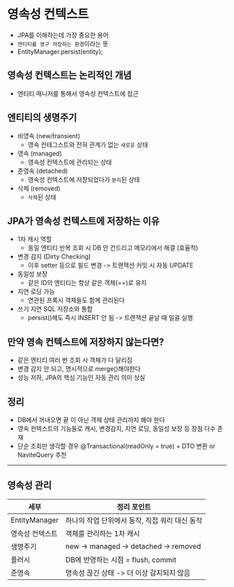# 영속성 컨텍스트
+ JPA를 이해하는데 가장 중요한 용어
+ `엔티티를 영구 저장하는 환경`이라는 뜻
+ EntityManager.persist(entity);

## 영속성 컨텍스트는 논리적인 개념
+ 엔티티 매니저를 통해서 영속성 컨텍스트에 접근

## 엔티티의 생명주기
+ 비영속 (new/transient)
  + 영속 컨테그스트와 전혀 관계가 없는 `새로운` 상태
+ 영속 (managed)
  + 영속성 컨텍스트에 관리되는 상태
+ 준영속 (detached)
  + 영속성 컨텍스트에 저장되었다가 `분리`된 상태
+ 삭제 (removed)
  + `삭제`된 상태



## JPA가 영속성 컨텍스트에 저장하는 이유
+ 1차 캐시 역할
  + 동일 엔티티 반복 조회 시 DB 안 건드리고 메모리에서 해결 (효율적)
+ 변경 감지 (Dirty Checking)
  + 이후 setter 등으로 필드 변경 -> 트랜잭션 커밋 시 자동 UPDATE
+ 동일성 보장
  + 같은 ID의 엔티티는 항상 같은 객체(==)로 유지
+ 지연 로딩 가능
  + 연관된 프록시 객체들도 함께 관리된다
+ 쓰기 지연 SQL 저장소와 통합
  + persist()헤도 즉시 INSERT 안 됨 -> 트랜잭션 끝날 때 일괄 실행

## 만약 영속 컨텍스트에 저장하지 않는다면?
+ 같은 엔티티 여러 번 조회 시 객체가 다 달리짐
+ 변경 감지 안 되고, 명시적으로 merge()해야한다
+ 성능 저하, JPA의 핵심 기능인 자동 관리 의미 상실

## 정리
+ DB에서 꺼내오면 끝 이 아닌 객체 상태 관리까지 해야 한다
+ 영속 컨텍스트의 기능들로 캐시, 변경감지, 지연 로딩, 동일성 보장 등 장점 다수 존재
+ 단순 조회만 생각할 경우 @Transactional(readOnly = true) + DTO 변환 or NaviteQuery 추천

---

## 영속성 관리
| 세부 | 정리 포인트 |
| --- | --- |
| EntityManager | 하나의 작업 단위에서 동작, 직접 쿼리 대신 동작 |
| 영속성 컨텍스트 | 객체를 관리하는 1차 캐시 |
| 생명주기 | new -> managed -> detached -> removed |
| 플러시 | DB에 반영하는 시점 = flush, commit |
| 준영속 | 영속성 끊긴 상태 -> 더 이상 감지되지 않음 |